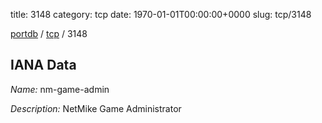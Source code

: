 title: 3148
category: tcp
date: 1970-01-01T00:00:00+0000
slug: tcp/3148

[portdb](/) / [tcp](/category/tcp.html) / 3148


## IANA Data

_Name:_ nm-game-admin

_Description:_ NetMike Game Administrator

